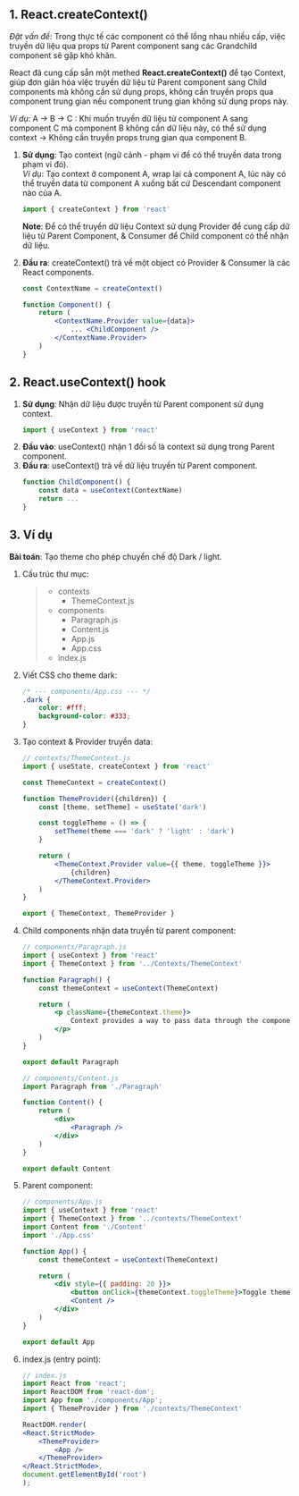 ## 1. React.createContext()

*Đặt vấn đề*: Trong thực tế các component có thể lồng nhau nhiều cấp, việc truyền dữ liệu qua props từ Parent component sang các Grandchild component sẽ gặp khó khăn.  

React đã cung cấp sẵn một methed **React.createContext()** để tạo Context, giúp đơn giản hóa việc truyền dữ liệu từ Parent component sang Child components mà không cần sử dụng props, không cần truyền props qua component trung gian nếu component trung gian không sử dụng props này.  

*Ví dụ*: A -> B -> C : Khi muốn truyền dữ liệu từ component A sang component C mà component B không cần dữ liệu này, có thể sử dụng context -> Không cần truyền props trung gian qua component B.  

1. **Sử dụng**: Tạo context (ngữ cảnh - phạm vi để có thể truyền data trong phạm vi đó).  
    *Ví dụ*: Tạo context ở component A, wrap lại cả component A, lúc này có thể truyền data từ component A xuống bất cứ Descendant component nào của A.  
    ```jsx
    import { createContext } from 'react'
    ```  

    **Note**: Để có thể truyền dữ liệu Context sử dụng Provider để cung cấp dữ liệu từ Parent Component, & Consumer để Child component có thể nhận dữ liệu.  

2. **Đầu ra**: createContext() trả về một object có Provider & Consumer là các React components.  
    ```jsx
    const ContextName = createContext()

    function Component() {
        return (
            <ContextName.Provider value={data}>
                ... <ChildComponent />
            </ContextName.Provider>
        )
    }
    ```  


## 2. React.useContext() hook  

1. **Sử dụng**: Nhận dữ liệu được truyền từ Parent component sử dụng context.  
    ```jsx
    import { useContext } from 'react'
    ```
2. **Đầu vào**: useContext() nhận 1 đối số là context sử dụng trong Parent component.  
3. **Đầu ra**: useContext() trả về dữ liệu truyền từ Parent component.  
    ```jsx
    function ChildComponent() {
        const data = useContext(ContextName)
        return ...
    }
    ```


## 3. Ví dụ

**Bài toán**: Tạo theme cho phép chuyển chế độ Dark / light.  

1. Cấu trúc thư mục:  
    >- contexts
    >   - ThemeContext.js
    >- components
    >   - Paragraph.js
    >   - Content.js
    >   - App.js  
    >   - App.css
    >- index.js  

2. Viết CSS cho theme dark:  
    ```css
    /* --- components/App.css --- */
    .dark {
        color: #fff;
        background-color: #333;
    }
    ```

3. Tạo context & Provider truyền data:  
    ```jsx
    // contexts/ThemeContext.js
    import { useState, createContext } from 'react'

    const ThemeContext = createContext()

    function ThemeProvider({children}) {
        const [theme, setTheme] = useState('dark')

        const toggleTheme = () => {
            setTheme(theme === 'dark' ? 'light' : 'dark')
        }

        return (
            <ThemeContext.Provider value={{ theme, toggleTheme }}>
                {children}
            </ThemeContext.Provider>
        )
    }

    export { ThemeContext, ThemeProvider }
    ```

4. Child components nhận data truyền từ parent component:  
    ```jsx
    // components/Paragraph.js
    import { useContext } from 'react'
    import { ThemeContext } from '../Contexts/ThemeContext'

    function Paragraph() {
        const themeContext = useContext(ThemeContext)

        return (
            <p className={themeContext.theme}>
                Context provides a way to pass data through the component tree without having to pass props down manually every level.
            </p>
        )
    }

    export default Paragraph

    // components/Content.js
    import Paragraph from './Paragraph'

    function Content() {
        return (
            <div>
                <Paragraph />
            </div>
        )
    }

    export default Content
    ```

5. Parent component:  
    ```jsx
    // components/App.js
    import { useContext } from 'react'
    import { ThemeContext } from '../contexts/ThemeContext'
    import Content from './Content'
    import './App.css'

    function App() {
        const themeContext = useContext(ThemeContext)

        return (
            <div style={{ padding: 20 }}>
                <button onClick={themeContext.toggleTheme}>Toggle theme</button>
                <Content />
            </div>
        )
    }

    export default App
    ```

6. index.js (entry point):
    ```jsx
    // index.js
    import React from 'react';
    import ReactDOM from 'react-dom';
    import App from './components/App';
    import { ThemeProvider } from './contexts/ThemeContext'

    ReactDOM.render(
    <React.StrictMode>
        <ThemeProvider>
            <App />
        </ThemeProvider>
    </React.StrictMode>,
    document.getElementById('root')
    );
    ```
